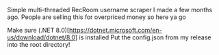 Simple multi-threaded RecRoom username scraper I made a few months ago. People are selling this for overpriced money so here ya go

Make sure (.NET 8.0)[https://dotnet.microsoft.com/en-us/download/dotnet/8.0] is installed 
Put the config.json from my release into the root directory!
